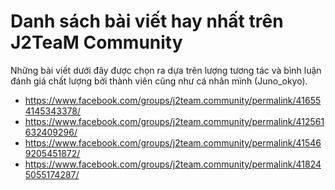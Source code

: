 # Danh sách bài viết hay nhất trên J2TeaM Community

Những bài viết dưới đây được chọn ra dựa trên lượng tương tác và bình luận đánh giá chất lượng bởi thành viên cũng như cá nhân mình (Juno_okyo).

- https://www.facebook.com/groups/j2team.community/permalink/416554145343378/
- https://www.facebook.com/groups/j2team.community/permalink/412561632409296/
- https://www.facebook.com/groups/j2team.community/permalink/415469205451872/
- https://www.facebook.com/groups/j2team.community/permalink/418245055174287/
